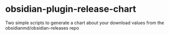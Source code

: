 # obsidian-plugin-release-chart
Two simple scripts to generate a chart about your download values from the obsidianmd/obsidian-releases repo
